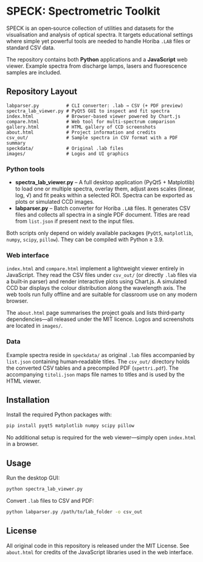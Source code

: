 # SPECK: Spectrometric Toolkit

SPECK is an open‑source collection of utilities and datasets for the visualisation and analysis of
optical spectra.  It targets educational settings where simple yet powerful tools are needed to
handle Horiba `.LAB` files or standard CSV data.

The repository contains both **Python** applications and a **JavaScript** web viewer.  Example
spectra from discharge lamps, lasers and fluorescence samples are included.

## Repository Layout

```
labparser.py          # CLI converter: .lab → CSV (+ PDF preview)
spectra_lab_viewer.py # PyQt5 GUI to inspect and fit spectra
index.html            # Browser‑based viewer powered by Chart.js
compare.html          # Web tool for multi‑spectrum comparison
gallery.html          # HTML gallery of CCD screenshots
about.html            # Project information and credits
csv_out/              # Sample spectra in CSV format with a PDF summary
speckdata/            # Original .lab files
images/               # Logos and UI graphics
```

### Python tools

- **spectra_lab_viewer.py** – A full desktop application (PyQt5 + Matplotlib) to load one or
  multiple spectra, overlay them, adjust axes scales (linear, log, √) and fit peaks within a
  selected ROI.  Spectra can be exported as plots or simulated CCD images.
- **labparser.py** – Batch converter for Horiba `.LAB` files.  It generates CSV files and collects
  all spectra in a single PDF document.  Titles are read from `list.json` if present next to the
  input files.

Both scripts only depend on widely available packages (`PyQt5`, `matplotlib`, `numpy`, `scipy`,
`pillow`).  They can be compiled with Python ≥ 3.9.

### Web interface

`index.html` and `compare.html` implement a lightweight viewer entirely in JavaScript.  They read the
CSV files under `csv_out/` (or directly `.lab` files via a built‑in parser) and render interactive
plots using Chart.js.  A simulated CCD bar displays the colour distribution along the wavelength
axis.  The web tools run fully offline and are suitable for classroom use on any modern browser.

The `about.html` page summarises the project goals and lists third‑party dependencies—all released
under the MIT licence.  Logos and screenshots are located in `images/`.

### Data

Example spectra reside in `speckdata/` as original `.lab` files accompanied by `list.json`
containing human‑readable titles.  The `csv_out/` directory holds the converted CSV tables and a
precompiled PDF (`spettri.pdf`).  The accompanying `titoli.json` maps file names to titles and is
used by the HTML viewer.

## Installation

Install the required Python packages with:

```bash
pip install pyqt5 matplotlib numpy scipy pillow
```

No additional setup is required for the web viewer—simply open `index.html` in a browser.

## Usage

Run the desktop GUI:

```bash
python spectra_lab_viewer.py
```

Convert `.lab` files to CSV and PDF:

```bash
python labparser.py /path/to/lab_folder -o csv_out
```

## License

All original code in this repository is released under the MIT License.  See `about.html` for
credits of the JavaScript libraries used in the web interface.
